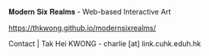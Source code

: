 𝐌𝐨𝐝𝐞𝐫𝐧 𝐒𝐢𝐱 𝐑𝐞𝐚𝐥𝐦𝐬 - Web-based Interactive Art

https://thkwong.github.io/modernsixrealms/

Contact | Tak Hei KWONG - charlie [at] link.cuhk.eduh.hk
